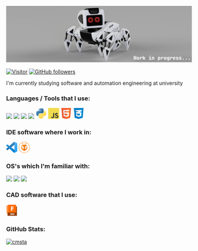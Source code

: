 
![Strandy Robot Current Project](icons/banner.png)

[![Visitor](https://visitor-badge.laobi.icu/badge?page_id=CreepyMemes.CreepyMemes)](https://github.com/CreepyMemes) [![GitHub followers](https://img.shields.io/github/followers/CreepyMemes.svg?style=social&label=Follow)](https://github.com/CreepyMemes?tab=followers)

I'm currently studying software and automation engineering at university

### Languages / Tools that I use:
<div>
  <!-- <img src="https://github.com/CreepyMemes/CreepyMEmes/blob/main/icons/java.png?raw=true" height="50px" /> -->  
  <img src="https://upload.wikimedia.org/wikipedia/commons/1/19/C_Logo.png" height="30px" />
  <img src="https://upload.wikimedia.org/wikipedia/commons/1/18/ISO_C%2B%2B_Logo.svg" height="30px" />
  <img src="https://upload.wikimedia.org/wikipedia/commons/9/96/CMake-logo-triangle-high-res.png" height="30px" />
  <img src="https://brandslogos.com/wp-content/uploads/images/large/arduino-logo-1.png" height="30px" /> 
  <img src="https://github.com/CreepyMemes/CreepyMEmes/blob/main/icons/python.png?raw=true" height="30px" />
  <img src="https://github.com/CreepyMemes/CreepyMEmes/blob/main/icons/javascript.png?raw=true" height="30px" />
  <img src="https://github.com/CreepyMemes/CreepyMEmes/blob/main/icons/html.png?raw=true" height="30px" />
  <img src="https://github.com/CreepyMemes/CreepyMEmes/blob/main/icons/css.png?raw=true" height="30px" />
  <!--<img src="https://github.com/CreepyMemes/CreepyMEmes/blob/main/icons/opengl.png?raw=true" height="30px" /> --> 
  <!-- <img src="https://www.glfw.org/img/favicon/favicon-196x196.png" height="50px" /> -->
</div>

### IDE software where I work in:
<div>
  <img src="https://github.com/CreepyMemes/CreepyMEmes/blob/main/icons/vscode.png?raw=true" height="30px" />
  <img src="https://github.com/CreepyMemes/CreepyMEmes/blob/main/icons/platformio.png?raw=true" height="30px" />
</div>

### OS's which I'm familiar with:
<div>
  <img src="https://upload.wikimedia.org/wikipedia/commons/thumb/8/87/Windows_logo_-_2021.svg/1024px-Windows_logo_-_2021.svg.png" height="25px" />
  <img src="https://brandslogos.com/wp-content/uploads/images/large/ubuntu-logo.png" height="30px" />
  <img src="https://upload.wikimedia.org/wikipedia/commons/thumb/3/3f/Linux_Mint_logo_without_wordmark.svg/1200px-Linux_Mint_logo_without_wordmark.svg.png" height="30px" />
</div>

### CAD software that I use:
<div>
  <img src="https://github.com/CreepyMemes/CreepyMEmes/blob/main/icons/fusion360.png?raw=true" height="30px" />
</div>

### GitHub Stats:
[![cmsta](https://github-readme-stats.vercel.app/api?username=CreepyMemes&theme=radical)](https://github.com/anuraghazra/github-readme-stats)
